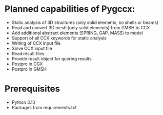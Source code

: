 # Planned capabilities of Pygccx:
- Static analysis of 3D structures (only solid elements, no shells or beams)
- Read and convert 3D mesh (only solid elements) from GMSH to CCX
- Add additional abstract elements (SPRING, GAP, MASS) to model
- Support of all CCX keywords for static analysis
- Writing of CCX input file
- Solve CCX input file
- Read result files
- Provide result object for quering results
- Postpro in CGX
- Postpro in GMSH

# Prerequisites
- Python 3.10
- Packages from requirements.txt
